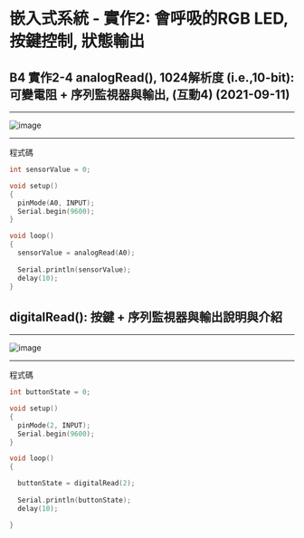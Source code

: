 
#   嵌入式系統 - 實作2: 會呼吸的RGB LED,  按鍵控制, 狀態輸出 

##  B4 實作2-4 analogRead(), 1024解析度 (i.e.,10-bit): 可變電阻 + 序列監視器與輸出, (互動4) (2021-09-11)

---

![image](https://user-images.githubusercontent.com/63353432/132971531-82242e0d-1c68-4104-b550-e423a4fff917.png)

---

程式碼
````C
int sensorValue = 0;

void setup()
{
  pinMode(A0, INPUT);
  Serial.begin(9600);
}

void loop()
{
  sensorValue = analogRead(A0);
  
  Serial.println(sensorValue);
  delay(10);
}
````


##  digitalRead(): 按鍵 + 序列監視器與輸出說明與介紹

----

![image](https://user-images.githubusercontent.com/63353432/132971865-2066c5ff-5420-43fa-92c9-69e68f514256.png)

---

程式碼
````C
int buttonState = 0;

void setup()
{
  pinMode(2, INPUT);
  Serial.begin(9600);
}

void loop()
{

  buttonState = digitalRead(2);
  
  Serial.println(buttonState);
  delay(10);

}
````
